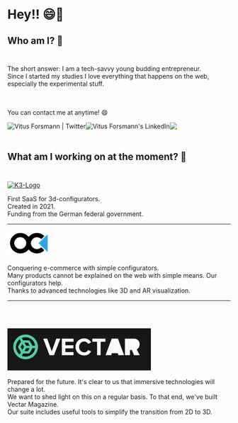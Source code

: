 # Hey!! 😄👋

<h2>Who am I? 💬<br></br></h2>
<div>The short answer: I am a tech-savvy young budding entrepreneur.</div>
<div>Since I started my studies I love everything that happens on the web, especially the experimental stuff. </div>
<br></br>
<p>You can contact me at anytime! 😄 </p>
<a target="_blank" href="https://twitter.com/VitusForsmann">
  <img align="left" alt="Vitus Forsmann | Twitter" height="22px" src="https://upload.wikimedia.org/wikipedia/commons/6/6f/Logo_of_Twitter.svg" />
</a>
<a target="_blank" href="https://www.linkedin.com/in/vitus-forsmann-594803151/">
  <img align="left" alt="Vitus Forsmann's LinkedIn" height="22px" src="https://upload.wikimedia.org/wikipedia/commons/thumb/1/19/LinkedIn_logo.svg/2560px-LinkedIn_logo.svg.png" />
</a>

![](https://visitor-badge.glitch.me/badge?page_id=vforsmann.vforsmann)
<br></br>
<h2>What am I working on at the moment? 🌱<br></br></h2>


<p align="left">
 <a target="_blank" href="https://www.objectcode.de/produkte/produktkonfigurator-software-k3-saas/">  
   <img width="100px" src="https://k3.objectcode.de/app/k3Logo.59f0f4273cb8a724c1d0a652e5448315.svg" alt="K3-Logo"/>
 </a>
</p>

<div align="left">
  <div>First SaaS for 3d-configurators.</div>
  <div>Created in 2021.</div>
  <div>Funding from the German federal government.</div>
  <hr></hr>
</div>


<p align="left">
 <a target="_blank" href="https://www.objectcode.de/">  
   <img width="100px" src="https://github.com/VForsmann/VForsmann/blob/main/OC.PNG?raw=true" alt="ObjectCode-Logo"/>
 </a>

</p>

<div align="left">
  <div>Conquering e-commerce with simple configurators.</div>
  <div>Many products cannot be explained on the web with simple means. Our configurators help. </div>
  <div>Thanks to advanced technologies like 3D and AR visualization. </div>
    <hr></hr>
</div>

<br></br>

<p align="left">
 <a target="_blank" width="200px" href="https://www.vectar.tech/">  
  <img src="https://github.com/VForsmann/VForsmann/blob/main/vectar.PNG?raw=true" alt="ObjectCode-Logo"/>
 </a>
</p>

<div align="left">
  <div>Prepared for the future. It's clear to us that immersive technologies will change a lot.</div>
  <div> We want to shed light on this on a regular basis. To that end, we've built Vectar Magazine. </div>
  <div>Our suite includes useful tools to simplify the transition from 2D to 3D.</div>
</div>
